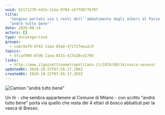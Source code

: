 ```yaml
---
uuid: 62171270-ed2a-11ea-9784-e57f8877b787
title:
  'Vengono portati via i resti dell''abbatimento degli alberi al Parco Nord:
  "andrà tutto bene"'
date: 2020-08-14
actors: []
type: Uncategorized
groups:
  - ca6c9af0-d742-11ea-83a8-47271feea2c9
topics:
  - 5fcaf090-d7d6-11ea-8315-417e20cd1794
links:
  - http://www.ilgazzettinometropolitano.it/2020/08/14/vasca-seveso/
updatedAt: 2020-10-22T07:56:17.196Z
createdAt: 2020-10-22T07:56:17.355Z
---
```


![Camion "andrà tutto bene"](../../static/media/events/uncategorized/62171270-ed2a-11ea-9784-e57f8877b787/schermata-2020-08-13-alle-23.54.59-1536x827.png 'Camion "andrà tutto bene"')

Un tir - che sembra appartenere al Comune di Milano - con scritto "andrà tutto bene" porta via quello che resta dei 4 ettari di bosco abbattuti per la vasca di Bresso.
